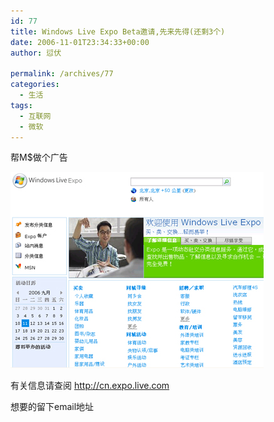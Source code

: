 ```yaml
---
id: 77
title: Windows Live Expo Beta邀请,先来先得(还剩3个)
date: 2006-11-01T23:34:33+00:00
author: 愆伏

permalink: /archives/77
categories:
  - 生活
tags:
  - 互联网
  - 微软
---
```

帮M$做个广告

![expo](/wp-content/uploads/200611/01_233546_cn_ss_expo_new.jpg)
  
有关信息请查阅 <http://cn.expo.live.com>
  
想要的留下email地址